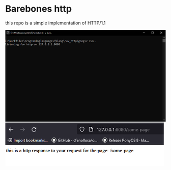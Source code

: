 # Barebones http
this repo is a simple implementation of HTTP/1.1

![Alt text](https://github.com/TinyGuy32/barebones-http/blob/master/running.PNG "running the server")
![Alt text](https://github.com/TinyGuy32/barebones-http/blob/master/response.PNG "How it looks when you open the page")
